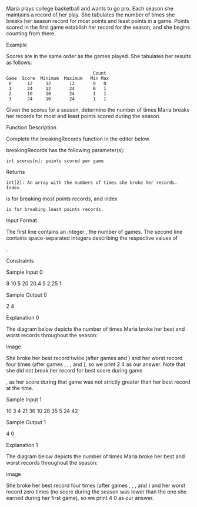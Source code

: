 Maria plays college basketball and wants to go pro. Each season she maintains a record of her play. She tabulates the number of times she breaks her season record for most points and least points in a game. Points scored in the first game establish her record for the season, and she begins counting from there.

Example

Scores are in the same order as the games played. She tabulates her results as follows:

                                     Count
    Game  Score  Minimum  Maximum   Min Max
     0      12     12       12       0   0
     1      24     12       24       0   1
     2      10     10       24       1   1
     3      24     10       24       1   1

Given the scores for a season, determine the number of times Maria breaks her records for most and least points scored during the season.

Function Description

Complete the breakingRecords function in the editor below.

breakingRecords has the following parameter(s):

    int scores[n]: points scored per game

Returns

    int[2]: An array with the numbers of times she broke her records. Index 

is for breaking most points records, and index

    is for breaking least points records.

Input Format

The first line contains an integer
, the number of games.
The second line contains space-separated integers describing the respective values of

.

Constraints

Sample Input 0

9
10 5 20 20 4 5 2 25 1

Sample Output 0

2 4

Explanation 0

The diagram below depicts the number of times Maria broke her best and worst records throughout the season:

image

She broke her best record twice (after games
and ) and her worst record four times (after games , , , and ), so we print 2 4 as our answer. Note that she did not break her record for best score during game

, as her score during that game was not strictly greater than her best record at the time.

Sample Input 1

10
3 4 21 36 10 28 35 5 24 42

Sample Output 1

4 0

Explanation 1

The diagram below depicts the number of times Maria broke her best and worst records throughout the season:

image

She broke her best record four times (after games
, , , and ) and her worst record zero times (no score during the season was lower than the one she earned during her first game), so we print 4 0 as our answer.